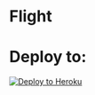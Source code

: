 # Flight

# Deploy to:
[![Deploy to Heroku](https://www.herokucdn.com/deploy/button.svg)](https://heroku.com/deploy)
